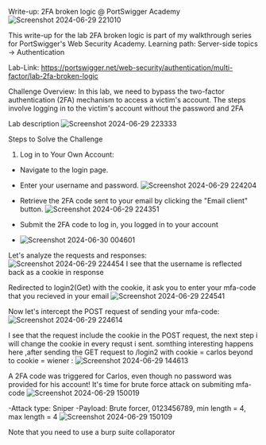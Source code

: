 Write-up: 2FA broken logic @ PortSwigger Academy
![Screenshot 2024-06-29 221010](https://github.com/hoss123684/bug-bounty-hunting-vulnarabilities/assets/80020673/5ddf30e4-af52-4163-8d82-b3e539b91df3)

This write-up for the lab 2FA broken logic is part of my walkthrough series for PortSwigger's Web Security Academy.
Learning path: Server-side topics → Authentication

Lab-Link: https://portswigger.net/web-security/authentication/multi-factor/lab-2fa-broken-logic

Challenge Overview:
In this lab, we need to bypass the two-factor authentication (2FA) mechanism to access a victim's account. The steps involve logging in to the victim's account without the password and 2FA

Lab description
![Screenshot 2024-06-29 223333](https://github.com/hoss123684/bug-bounty-hunting-vulnarabilities/assets/80020673/385c24c6-3c30-40e6-88fc-f3a458d55a3b)

Steps to Solve the Challenge
1. Log in to Your Own Account:
  - Navigate to the login page.
  - Enter your username and password.
          ![Screenshot 2024-06-29 224204](https://github.com/hoss123684/bug-bounty-hunting-vulnarabilities/assets/80020673/f3dce409-17ba-408e-8d21-15a0674f391f)

  - Retrieve the 2FA code sent to your email by clicking the "Email client" button.
          ![Screenshot 2024-06-29 224351](https://github.com/hoss123684/bug-bounty-hunting-vulnarabilities/assets/80020673/d9ba76a5-2b25-4214-a8ae-6145e00b6d3a)

  - Submit the 2FA code to log in, you logged in to your account
  - ![Screenshot 2024-06-30 004601](https://github.com/hoss123684/bug-bounty-hunting-vulnarabilities/assets/80020673/a49b5b07-ecb7-4f56-996b-dc494c3ca955)


Let's analyze the requests and responses:
    ![Screenshot 2024-06-29 224454](https://github.com/hoss123684/bug-bounty-hunting-vulnarabilities/assets/80020673/41314462-72e4-4361-8799-d7bcbed0db59)
I see that the username is reflected back as a cookie in response

Redirected to login2(Get) with the cookie, it ask you to enter your mfa-code that you recieved in your email
        ![Screenshot 2024-06-29 224541](https://github.com/hoss123684/bug-bounty-hunting-vulnarabilities/assets/80020673/0f0e263e-3c74-4a75-815a-a587b0272490)
  
Now let's intercept the POST request of sending your mfa-code:
![Screenshot 2024-06-29 224614](https://github.com/hoss123684/bug-bounty-hunting-vulnarabilities/assets/80020673/1c2cd62a-bf99-453b-87d8-7bb30a0fd639)

I see that the request include the cookie in the POST request, the next step i will change the cookie in every requst i sent.
somthing interesting happens here ,after sending the GET request to /login2 with cookie = carlos beyond to cookie = wiener :
![Screenshot 2024-06-29 144613](https://github.com/hoss123684/bug-bounty-hunting-vulnarabilities/assets/80020673/c59a8893-0125-43a4-96e4-82acb14cb6b6)

A 2FA code was triggered for Carlos, even though no password was provided for his account!
It's time for brute force attack on submiting mfa-code 
![Screenshot 2024-06-29 150019](https://github.com/hoss123684/bug-bounty-hunting-vulnarabilities/assets/80020673/e745ae77-9c8e-416f-ad78-4a550afb9c1b)

  -Attack type: Sniper
  -Payload: Brute forcer, 0123456789, min length = 4, max length = 4
  ![Screenshot 2024-06-29 150109](https://github.com/hoss123684/bug-bounty-hunting-vulnarabilities/assets/80020673/0b998809-e21c-4baa-8d94-69063a5b4f5a)

Note that you need to use a burp suite collaporator
